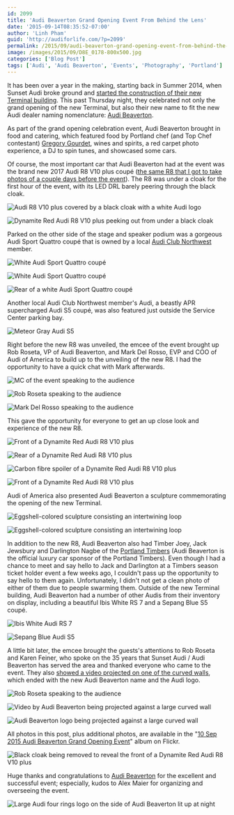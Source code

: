 ```yaml
---
id: 2099
title: 'Audi Beaverton Grand Opening Event From Behind the Lens'
date: '2015-09-14T08:35:52-07:00'
author: 'Linh Pham'
guid: 'http://audiforlife.com/?p=2099'
permalink: /2015/09/audi-beaverton-grand-opening-event-from-behind-the-lens/
image: /images/2015/09/D8E_0178-800x500.jpg
categories: ['Blog Post']
tags: ['Audi', 'Audi Beaverton', 'Events', 'Photography', 'Portland']
---
```


It has been over a year in the making, starting back in Summer 2014, when Sunset Audi broke ground and [started the construction of their new Terminal building](http://www.audibeaverton.com/blog/2014/june/26/sunset-audi-terminal-building-construction-updates.htm). This past Thursday night, they celebrated not only the grand opening of the new Terminal, but also their new name to fit the new Audi dealer naming nomenclature: [Audi Beaverton](http://www.audibeaverton.com/).

As part of the grand opening celebration event, Audi Beaverton brought in food and catering, which featured food by Portland chef (and Top Chef contestant) [Gregory Gourdet](https://gregorygourdet.com/), wines and spirits, a red carpet photo experience, a DJ to spin tunes, and showcased some cars.

Of course, the most important car that Audi Beaverton had at the event was the brand new 2017 Audi R8 V10 plus coupé ([the same R8 that I got to take photos of a couple days before the event](/2015/09/in-photos-dynamite-red-2017-audi-r8-v10-plus/)). The R8 was under a cloak for the first hour of the event, with its LED DRL barely peering through the black cloak.

![Audi R8 V10 plus covered by a black cloak with a white Audi logo](/images/2015/09/D8E_0201_Large.jpg)

![Dynamite Red Audi R8 V10 plus peeking out from under a black cloak](/images/2015/09/D8E_0217_Large.jpg)

Parked on the other side of the stage and speaker podium was a gorgeous Audi Sport Quattro coupé that is owned by a local [Audi Club Northwest](http://www.audiclubnw.org/) member.

![White Audi Sport Quattro coupé](/images/2015/09/D8E_0168_Large.jpg)

![White Audi Sport Quattro coupé](/images/2015/09/D8E_0207_Large.jpg)

![Rear of a white Audi Sport Quattro coupé](/images/2015/09/D8E_0209_Large.jpg)

Another local Audi Club Northwest member's Audi, a beastly APR supercharged Audi S5 coupé, was also featured just outside the Service Center parking bay.

![Meteor Gray Audi S5](/images/2015/09/D8E_0186_Large.jpg)

Right before the new R8 was unveiled, the emcee of the event brought up Rob Roseta, VP of Audi Beaverton, and Mark Del Rosso, EVP and COO of Audi of America to build up to the unveiling of the new R8. I had the opportunity to have a quick chat with Mark afterwards.

![MC of the event speaking to the audience](/images/2015/09/D8E_0230_Large.jpg)

![Rob Roseta speaking to the audience](/images/2015/09/D8E_0232_Large.jpg)

![Mark Del Rosso speaking to the audience](/images/2015/09/D8E_0239_Large.jpg)

This gave the opportunity for everyone to get an up close look and experience of the new R8.

![Front of a Dynamite Red Audi R8 V10 plus](/images/2015/09/D8E_0273_Large.jpg)

![Rear of a Dynamite Red Audi R8 V10 plus](/images/2015/09/D8E_0276_Large.jpg)

![Carbon fibre spoiler of a Dynamite Red Audi R8 V10 plus](/images/2015/09/D8E_0279_Large.jpg)

![Front of a Dynamite Red Audi R8 V10 plus](/images/2015/09/D8E_0331_Large.jpg)

Audi of America also presented Audi Beaverton a sculpture commemorating the opening of the new Terminal.

![Eggshell-colored sculpture consisting an intertwining loop](/images/2015/09/D8E_0316_Large.jpg)

![Eggshell-colored sculpture consisting an intertwining loop](/images/2015/09/D8E_0322_Large.jpg)

In addition to the new R8, Audi Beaverton also had Timber Joey, Jack Jewsbury and Darlington Nagbe of the [Portland Timbers](http://www.timbers.com) (Audi Beaverton is the official luxury car sponsor of the Portland Timbers). Even though I had a chance to meet and say hello to Jack and Darlington at a Timbers season ticket holder event a few weeks ago, I couldn't pass up the opportunity to say hello to them again. Unfortunately, I didn't not get a clean photo of either of them due to people swarming them. Outside of the new Terminal building, Audi Beaverton had a number of other Audis from their inventory on display, including a beautiful Ibis White RS 7 and a Sepang Blue S5 coupé.

![Ibis White Audi RS 7](/images/2015/09/D8E_0188_Large.jpg)

![Sepang Blue Audi S5](/images/2015/09/D8E_0192_Large.jpg)

A little bit later, the emcee brought the guests's attentions to Rob Roseta and Karen Feiner, who spoke on the 35 years that Sunset Audi / Audi Beaverton has served the area and thanked everyone who came to the event. They also [showed a video projected on one of the curved walls](https://www.youtube.com/watch?v=8WycubZS2ek), which ended with the new Audi Beaverton name and the Audi logo.

![Rob Roseta speaking to the audience](/images/2015/09/D8E_0311_Large.jpg)

![Video by Audi Beaverton being projected against a large curved wall](/images/2015/09/D8E_0301_Large.jpg)

![Audi Beaverton logo being projected against a large curved wall](/images/2015/09/D8E_0302_Large.jpg)

All photos in this post, plus additional photos, are available in the "[10 Sep 2015 Audi Beaverton Grand Opening Event](https://www.flickr.com/photos/questionlp/sets/72157658083286819/)" album on Flickr.

![Black cloak being removed to reveal the front of a Dynamite Red Audi R8 V10 plus](/images/2015/09/D8E_0178.jpg)

Huge thanks and congratulations to [Audi Beaverton](http://www.audibeaverton.com/) for the excellent and successful event; especially, kudos to Alex Maier for organizing and overseeing the event.

![Large Audi four rings logo on the side of Audi Beaverton lit up at night](/images/2015/09/D8E_0324_Large.jpg)
